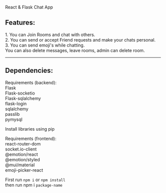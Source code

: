 React & Flask Chat App<br/>

<h2>Features:</h2>
1. You can Join Rooms and chat with others. <br/>
2. You can send or accept Friend requests and make your chats personal.  <br/>
3. You can send emoji's while chatting.  <br/>
You can also delete messages, leave rooms, admin can delete room.
<hr/>

<h2>Dependencies:</h2>
Requirements (backend):<br/>
Flask<br/>
Flask-socketio <br/>
Flask-sqlalchemy <br/>
flask-login <br/>
sqlalchemy <br/>
passlib <br/>
pymysql <br/>

Install libraries using pip<br/>

Requirements (frontend):<br/>
react-router-dom<br/>
socket.io-client<br/>
@emotion/react<br/>
@emotion/styled<br/>
@mui/material<br/>
emoji-picker-react<br/>

First run `npm i` or `npm install`<br/>
then run npm i `package-name`<br/>
